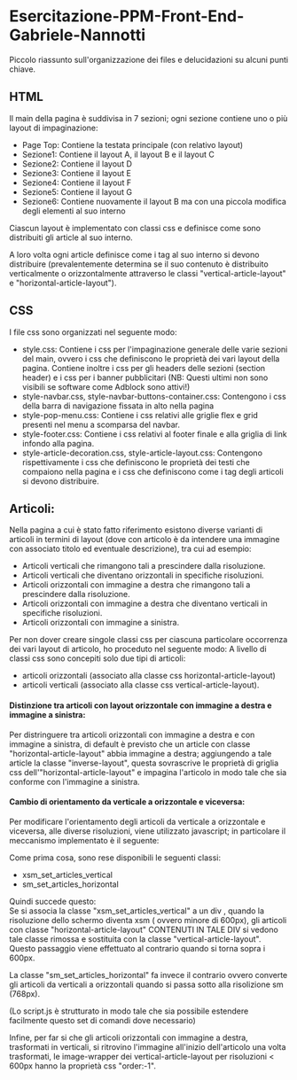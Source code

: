 # Esercitazione-PPM-Front-End-Gabriele-Nannotti

Piccolo riassunto sull'organizzazione dei files e delucidazioni su alcuni punti chiave.

## HTML
Il main della pagina è suddivisa in 7 sezioni; ogni sezione contiene uno o più layout di impaginazione:
- Page Top: Contiene la testata principale (con relativo layout)
- Sezione1: Contiene il layout A, il layout B e il layout C
- Sezione2: Contiene il layout D
- Sezione3: Contiene il layout E
- Sezione4: Contiene il layout F
- Sezione5: Contiene il layout G
- Sezione6: Contiene nuovamente il layout B ma con una piccola modifica degli elementi al suo interno

Ciascun layout è implementato con classi css e definisce come sono distribuiti gli article al suo interno.

A loro volta ogni article definisce come i tag al suo interno si devono distribuire (prevalentemente determina se il suo contenuto è distribuito verticalmente o orizzontalmente attraverso le classi "vertical-article-layout" e "horizontal-article-layout").

## CSS
I file css sono organizzati nel seguente modo:
- style.css: Contiene i css per l'impaginazione generale delle varie sezioni del main, ovvero i css che definiscono le proprietà dei vari layout della pagina.
Contiene inoltre i css per gli headers delle sezioni (section header) e i css per i banner pubblicitari (NB: Questi ultimi non sono visibili se software come Adblock sono attivi!)
- style-navbar.css, style-navbar-buttons-container.css: Contengono i css della barra di navigazione fissata in alto nella pagina
- style-pop-menu.css: Contiene i css relativi alle griglie flex e grid presenti nel menu a scomparsa del navbar.
- style-footer.css: Contiene i css relativi al footer finale e alla griglia di link infondo alla pagina.
- style-article-decoration.css, style-article-layout.css: Contengono rispettivamente i css che definiscono le proprietà dei testi che compaiono nella pagina e i css che definiscono come i tag degli articoli si devono distribuire.

## Articoli:
Nella pagina a cui è stato fatto riferimento esistono diverse varianti di articoli in termini di layout (dove con articolo è da intendere una immagine con associato titolo ed eventuale descrizione), tra cui ad esempio:
- Articoli verticali che rimangono tali a prescindere dalla risoluzione.
- Articoli verticali che diventano orizzontali in specifiche risoluzioni.
- Articoli orizzontali con immagine a destra che rimangono tali a prescindere dalla risoluzione.
- Articoli orizzontali con immagine a destra che diventano verticali in specifiche risoluzioni.
- Articoli orizzontali con immagine a sinistra.

Per non dover creare singole classi css per ciascuna particolare occorrenza dei vari layout di articolo, ho proceduto nel seguente modo:
A livello di classi css sono concepiti solo due tipi di articoli: 
- articoli orizzontali (associato alla classe css horizontal-article-layout) 
- articoli verticali (associato alla classe css vertical-article-layout).

#### Distinzione tra articoli con layout orizzontale con immagine a destra e immagine a sinistra:

Per distringuere tra articoli orizzontali con immagine a destra e con immagine a sinistra, di default è previsto che un article con classe "horizontal-article-layout" abbia immagine a destra; aggiungendo a tale article la classe "inverse-layout", questa sovrascrive le proprietà di griglia css dell'"horizontal-article-layout" e impagina l'articolo in modo tale che sia conforme con l'immagine a sinistra.

#### Cambio di orientamento da verticale a orizzontale e viceversa:

Per modificare l'orientamento degli articoli da verticale a orizzontale e viceversa, alle diverse risoluzioni, viene utilizzato javascript; in particolare il meccanismo implementato è il seguente:

Come prima cosa, sono rese disponibili le seguenti classi:
- xsm_set_articles_vertical
- sm_set_articles_horizontal

Quindi succede questo:  
Se si associa la classe "xsm_set_articles_vertical" a un div , quando la risoluzione dello schermo diventa xsm ( ovvero minore di 600px), gli articoli con classe "horizontal-article-layout" CONTENUTI IN TALE DIV si vedono tale classe rimossa e sostituita con la classe "vertical-article-layout".  
Questo passaggio viene effettuato al contrario quando si torna sopra i 600px.  

La classe "sm_set_articles_horizontal" fa invece il contrario ovvero converte gli articoli da verticali a orizzontali quando si passa sotto alla risolizione sm (768px).  

(Lo script.js è strutturato in modo tale che sia possibile estendere facilmente questo set di comandi dove necessario)  

Infine, per far si che gli articoli orizzontali con immagine a destra, trasformati in verticali, si ritrovino l'immagine all'inizio dell'articolo una volta trasformati, le image-wrapper dei vertical-article-layout per risoluzioni < 600px hanno la proprietà css "order:-1".


